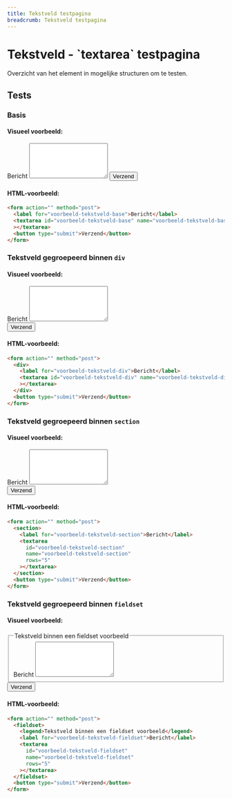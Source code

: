 ```yaml
---
title: Tekstveld testpagina
breadcrumb: Tekstveld testpagina
---
```


<h1 id="introduction">Tekstveld - `textarea` testpagina</h1>

Overzicht van het element in mogelijke structuren om te testen.

<h2 id="tests">Tests</h2>

### Basis

#### Visueel voorbeeld:

<form action="" method="post">
  <label for="voorbeeld-tekstveld-base">Bericht</label>
  <textarea id="voorbeeld-tekstveld-base" name="voorbeeld-tekstveld-base" rows="5"
  ></textarea>
  <button type="submit">Verzend</button>
</form>

#### HTML-voorbeeld:

```html
<form action="" method="post">
  <label for="voorbeeld-tekstveld-base">Bericht</label>
  <textarea id="voorbeeld-tekstveld-base" name="voorbeeld-tekstveld-base" rows="5"
  ></textarea>
  <button type="submit">Verzend</button>
</form>
```

### Tekstveld gegroepeerd binnen `div`

#### Visueel voorbeeld:

<form action="" method="post">
  <div>
    <label for="voorbeeld-tekstveld-div">Bericht</label>
    <textarea id="voorbeeld-tekstveld-div" name="voorbeeld-tekstveld-div" rows="5"
    ></textarea>
  </div>
  <button type="submit">Verzend</button>
</form>

#### HTML-voorbeeld:

```html
<form action="" method="post">
  <div>
    <label for="voorbeeld-tekstveld-div">Bericht</label>
    <textarea id="voorbeeld-tekstveld-div" name="voorbeeld-tekstveld-div" rows="5"
    ></textarea>
  </div>
  <button type="submit">Verzend</button>
</form>
```

### Tekstveld gegroepeerd binnen `section`

#### Visueel voorbeeld:

<form action="" method="post">
  <section>
    <label for="voorbeeld-tekstveld-section">Bericht</label>
    <textarea id="voorbeeld-tekstveld-section" name="voorbeeld-tekstveld-section" rows="5"
    ></textarea>
  </section>
  <button type="submit">Verzend</button>
</form>

#### HTML-voorbeeld:

```html
<form action="" method="post">
  <section>
    <label for="voorbeeld-tekstveld-section">Bericht</label>
    <textarea
      id="voorbeeld-tekstveld-section"
      name="voorbeeld-tekstveld-section"
      rows="5"
    ></textarea>
  </section>
  <button type="submit">Verzend</button>
</form>
```

### Tekstveld gegroepeerd binnen `fieldset`

#### Visueel voorbeeld:

<form action="" method="post">
  <fieldset>
    <legend>Tekstveld binnen een fieldset voorbeeld</legend>
    <label for="voorbeeld-tekstveld-fieldset">Bericht</label>
    <textarea id="voorbeeld-tekstveld-fieldset" name="voorbeeld-tekstveld-fieldset" rows="5"
    ></textarea>
  </fieldset>
  <button type="submit">Verzend</button>
</form>

#### HTML-voorbeeld:

```html
<form action="" method="post">
  <fieldset>
    <legend>Tekstveld binnen een fieldset voorbeeld</legend>
    <label for="voorbeeld-tekstveld-fieldset">Bericht</label>
    <textarea
      id="voorbeeld-tekstveld-fieldset"
      name="voorbeeld-tekstveld-fieldset"
      rows="5"
    ></textarea>
  </fieldset>
  <button type="submit">Verzend</button>
</form>
```

